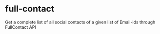# full-contact
Get a complete list of all social contacts of a given list of Email-ids through FullContact API
